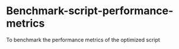 # Benchmark-script-performance-metrics
To benchmark the performance metrics of the optimized script 
